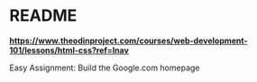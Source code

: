 # README

**https://www.theodinproject.com/courses/web-development-101/lessons/html-css?ref=lnav**

Easy Assignment: Build the Google.com homepage